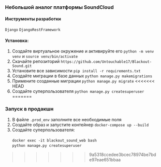### Небольшой аналог платформы SoundCloud

#### Инструменты разработки

<span>`Django`</span>
<span>`DjangoRestFramework`</span>


#### Установка:

1. Создайте виртуальное окружение и активируйте его `python -m venv venv` и `source venv/bin/activate`
2. Скачайте репозиторий `https://github.com/Untouchable17/Blackout-Sound.git`
3. Установите все зависимости `pip install -r requirements.txt`
5. Создайте миграции в базе данных `python manage.py makemigrations`
6. Примените созданные миграции `python manage.py migrate`
<<<<<<< HEAD
7. Создайте суперпользователя `python manage.py createsuperuser`
=======

### Запуск в продакшн

1. В файле `.prod_env` заполните все необходимые поля
2. Создайте образ и запустите контейнер `docker-compose up --build`
3. Создайте суперпользователя:<br><br>
   `docker exec -it blackout_sound_web bash`<br>
   `python manage.py createsuperuser`

>>>>>>> 9a5318ccedee3bcec78974be7bde97eae651bbaa
